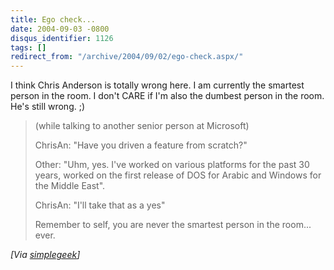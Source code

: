 ```yaml
---
title: Ego check...
date: 2004-09-03 -0800
disqus_identifier: 1126
tags: []
redirect_from: "/archive/2004/09/02/ego-check.aspx/"
---
```


I think Chris Anderson is totally wrong here. I am currently the
smartest person in the room. I don't CARE if I'm also the dumbest person
in the room. He's still wrong. ;)

> (while talking to another senior person at Microsoft)
>
> ChrisAn: "Have you driven a feature from scratch?"
>
> Other: "Uhm, yes. I've worked on various platforms for the past 30
> years, worked on the first release of DOS for Arabic and Windows for
> the Middle East".
>
> ChrisAn: "I'll take that as a yes"
>
> Remember to self, you are never the smartest person in the room...
> ever.

*[Via
[simplegeek](http://www.simplegeek.com/permalink.aspx/b966664f-7a74-49ab-870f-d8542d34c7a2)]*

